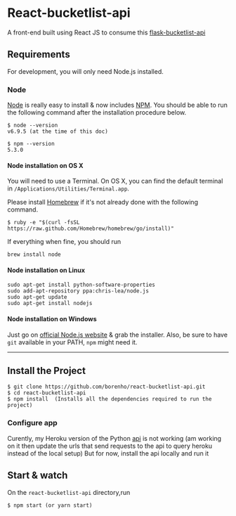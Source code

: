 # React-bucketlist-api
A front-end built using React JS to consume this [flask-bucketlist-api](https://github.com/borenho/flask-bucketlist-api)

## Requirements

For development, you will only need Node.js installed.

### Node

[Node](http://nodejs.org/) is really easy to install & now includes [NPM](https://npmjs.org/).
You should be able to run the following command after the installation procedure
below.

    $ node --version
    v6.9.5 (at the time of this doc)

    $ npm --version
    5.3.0

#### Node installation on OS X

You will need to use a Terminal. On OS X, you can find the default terminal in
`/Applications/Utilities/Terminal.app`.

Please install [Homebrew](http://brew.sh/) if it's not already done with the following command.

    $ ruby -e "$(curl -fsSL https://raw.github.com/Homebrew/homebrew/go/install)"

If everything when fine, you should run

    brew install node

#### Node installation on Linux

    sudo apt-get install python-software-properties
    sudo add-apt-repository ppa:chris-lea/node.js
    sudo apt-get update
    sudo apt-get install nodejs

#### Node installation on Windows

Just go on [official Node.js website](http://nodejs.org/) & grab the installer.
Also, be sure to have `git` available in your PATH, `npm` might need it.

---

## Install the Project

    $ git clone https://github.com/borenho/react-bucketlist-api.git
    $ cd react-bucketlist-api
    $ npm install  (Installs all the dependencies required to run the project)

### Configure app

Curently, my Heroku version of the Python [api](https://github.com/borenho/flask-bucketlist-api)  is not working (am working on it then update the urls that send requests to the api to query heroku instead of the local setup)
But for now, install the api locally and run it

## Start & watch
On the `react-bucketlist-api` directory,run

    $ npm start (or yarn start)
